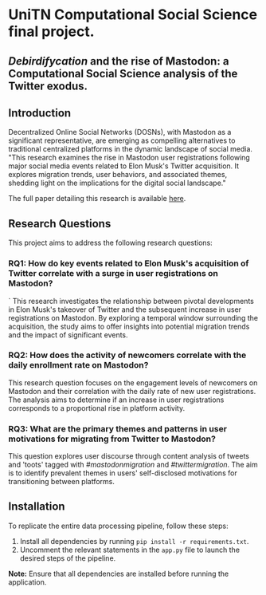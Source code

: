 # UniTN Computational Social Science final project.

## _Debirdifycation_ and the rise of Mastodon: a Computational Social Science analysis of the Twitter exodus.

## Introduction

Decentralized Online Social Networks (DOSNs), with Mastodon as a significant representative, are emerging as compelling alternatives to traditional centralized platforms in the dynamic landscape of social media. "This research examines the rise in Mastodon user registrations following major social media events related to Elon Musk's Twitter acquisition. It explores migration trends, user behaviors, and associated themes, shedding light on the implications for the digital social landscape."

The full paper detailing this research is available [here](https://github.com/s-pardox/CSS-project/blob/main/CSS-final-project.pdf).

## Research Questions

This project aims to address the following research questions:

### RQ1: How do key events related to Elon Musk's acquisition of Twitter correlate with a surge in user registrations on Mastodon?
`
This research investigates the relationship between pivotal developments in Elon Musk's takeover of Twitter and the subsequent increase in user registrations on Mastodon. By exploring a temporal window surrounding the acquisition, the study aims to offer insights into potential migration trends and the impact of significant events.

### RQ2: How does the activity of newcomers correlate with the daily enrollment rate on Mastodon?

This research question focuses on the engagement levels of newcomers on Mastodon and their correlation with the daily rate of new user registrations. The analysis aims to determine if an increase in user registrations corresponds to a proportional rise in platform activity.

### RQ3: What are the primary themes and patterns in user motivations for migrating from Twitter to Mastodon?

This question explores user discourse through content analysis of tweets and 'toots' tagged with _#mastodonmigration_ and _#twittermigration_. The aim is to identify prevalent themes in users' self-disclosed motivations for transitioning between platforms.

## Installation

To replicate the entire data processing pipeline, follow these steps:
1. Install all dependencies by running `pip install -r requirements.txt`.
2. Uncomment the relevant statements in the `app.py` file to launch the desired steps of the pipeline.

**Note:** Ensure that all dependencies are installed before running the application.

